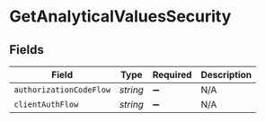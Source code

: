 # GetAnalyticalValuesSecurity


## Fields

| Field                   | Type                    | Required                | Description             |
| ----------------------- | ----------------------- | ----------------------- | ----------------------- |
| `authorizationCodeFlow` | *string*                | :heavy_minus_sign:      | N/A                     |
| `clientAuthFlow`        | *string*                | :heavy_minus_sign:      | N/A                     |
